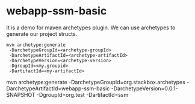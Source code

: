 webapp-ssm-basic
=====================

It is a demo for maven archetypes plugin. We can use archetypes to generate our  project structs.



    mvn archetype:generate 
     -DarchetypeGroupId=<archetype-groupId> 
     -DarchetypeArtifactId=<archetype-artifactId> 
     -DarchetypeVersion=<archetype-version> 
     -DgroupId=<my.groupid> 
     -DartifactId=<my-artifactId>

mvn archetype:generate -DarchetypeGroupId=org.stackbox.archetypes  -DarchetypeArtifactId=webapp-ssm-basic -DarchetypeVersion=0.0.1-SNAPSHOT  -DgroupId=org.test -DartifactId=ssm